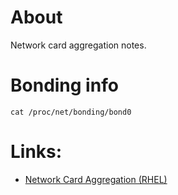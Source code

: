 # About

Network card aggregation notes.

# Bonding info

```
cat /proc/net/bonding/bond0
```
# Links:

* [Network Card Aggregation (RHEL)](http://panoramicsolution.com/blog/?p=388)
